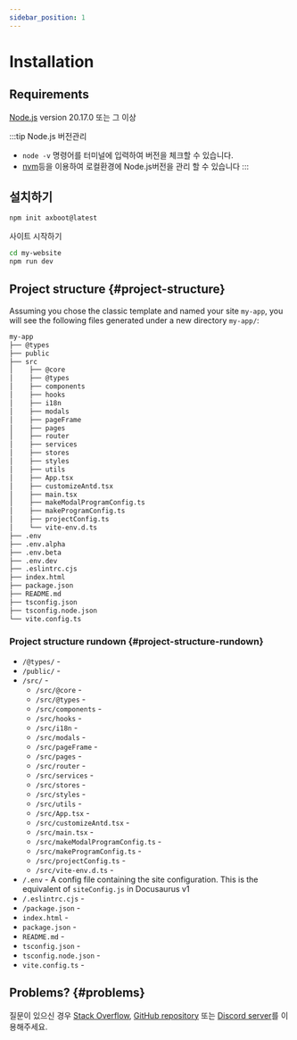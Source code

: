 ```yaml
---
sidebar_position: 1
---
```


# Installation

## Requirements
[Node.js](https://nodejs.org/en/download/package-manager) version 20.17.0 또는 그 이상 


:::tip Node.js 버전관리
- `node -v` 명령어를 터미널에 입력하여 버전을 체크할 수 있습니다.
- [nvm](https://github.com/nvm-sh/nvm)등을 이용하여 로컬환경에 Node.js버전을 관리 할 수 있습니다
:::


## 설치하기

```bash npm2yarn
npm init axboot@latest
```

사이트 시작하기
```bash
cd my-website
npm run dev
```

## Project structure {#project-structure}

Assuming you chose the classic template and named your site `my-app`, you will see the following files generated under a new directory `my-app/`:

```bash
my-app
├── @types
├── public
├── src
│    ├── @core
│    ├── @types
│    ├── components
│    ├── hooks
│    ├── i18n
│    ├── modals
│    ├── pageFrame
│    ├── pages
│    ├── router
│    ├── services
│    ├── stores
│    ├── styles
│    ├── utils
│    ├── App.tsx
│    ├── customizeAntd.tsx
│    ├── main.tsx
│    ├── makeModalProgramConfig.ts
│    ├── makeProgramConfig.ts
│    ├── projectConfig.ts
│    └── vite-env.d.ts
├── .env
├── .env.alpha
├── .env.beta
├── .env.dev
├── .eslintrc.cjs
├── index.html
├── package.json
├── README.md
├── tsconfig.json
├── tsconfig.node.json
└── vite.config.ts
```

### Project structure rundown {#project-structure-rundown}

- `/@types/` - 
- `/public/` - 
- `/src/` -
  - `/src/@core` -
  - `/src/@types` -
  - `/src/components` -
  - `/src/hooks` -
  - `/src/i18n` -
  - `/src/modals` -
  - `/src/pageFrame` -
  - `/src/pages` -
  - `/src/router` -
  - `/src/services` -
  - `/src/stores` -
  - `/src/styles` -
  - `/src/utils` -
  - `/src/App.tsx` -
  - `/src/customizeAntd.tsx` -
  - `/src/main.tsx` -
  - `/src/makeModalProgramConfig.ts` -
  - `/src/makeProgramConfig.ts` -
  - `/src/projectConfig.ts` -
  - `/src/vite-env.d.ts` -
- `/.env` - A config file containing the site configuration. This is the equivalent of `siteConfig.js` in Docusaurus v1
- `/.eslintrc.cjs` -
- `/package.json` -
- `index.html` - 
- `package.json` - 
- `README.md` - 
- `tsconfig.json` - 
- `tsconfig.node.json` - 
- `vite.config.ts` - 

## Problems? {#problems}

질문이 있으신 경우 [Stack Overflow](https://stackoverflow.com/questions/tagged/axboot), 
[GitHub repository](https://github.com/axisj/axboot) 또는 
[Discord server](https://discordapp.com/invite/axboot)를 이용해주세요.
